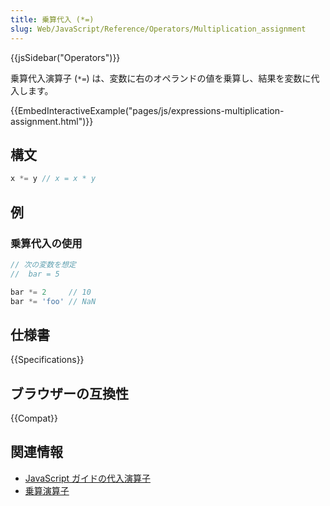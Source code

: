```yaml
---
title: 乗算代入 (*=)
slug: Web/JavaScript/Reference/Operators/Multiplication_assignment
---
```

{{jsSidebar("Operators")}}

乗算代入演算子 (`*=`) は、変数に右のオペランドの値を乗算し、結果を変数に代入します。

{{EmbedInteractiveExample("pages/js/expressions-multiplication-assignment.html")}}

## 構文

```js
x *= y // x = x * y
```

## 例

### 乗算代入の使用

```js
// 次の変数を想定
//  bar = 5

bar *= 2     // 10
bar *= 'foo' // NaN
```

## 仕様書

{{Specifications}}

## ブラウザーの互換性

{{Compat}}

## 関連情報

- [JavaScript ガイドの代入演算子](/ja/docs/Web/JavaScript/Guide/Expressions_and_Operators#代入演算子)
- [乗算演算子](/ja/docs/Web/JavaScript/Reference/Operators/Multiplication)

